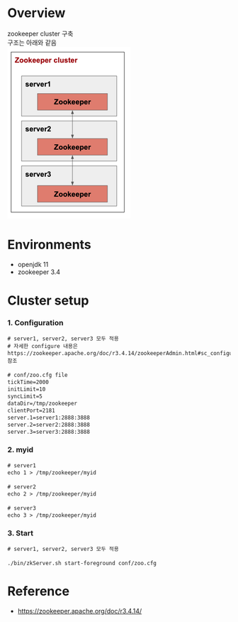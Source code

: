 # Overview
zookeeper cluster 구축<br>
구조는 아래와 같음<br>
![alt text](architecture.png)

# Environments
* openjdk 11
* zookeeper 3.4

# Cluster setup
### 1. Configuration
```shell
# server1, server2, server3 모두 적용
# 자세한 configure 내용은 https://zookeeper.apache.org/doc/r3.4.14/zookeeperAdmin.html#sc_configuration 참조

# conf/zoo.cfg file
tickTime=2000
initLimit=10
syncLimit=5
dataDir=/tmp/zookeeper
clientPort=2181
server.1=server1:2888:3888
server.2=server2:2888:3888
server.3=server3:2888:3888
```

### 2. myid
```shell
# server1
echo 1 > /tmp/zookeeper/myid

# server2
echo 2 > /tmp/zookeeper/myid

# server3
echo 3 > /tmp/zookeeper/myid
```

### 3. Start
```shell
# server1, server2, server3 모두 적용

./bin/zkServer.sh start-foreground conf/zoo.cfg
```




# Reference
* https://zookeeper.apache.org/doc/r3.4.14/
